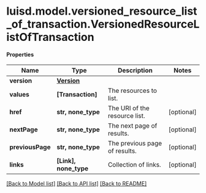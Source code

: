 # luisd.model.versioned_resource_list_of_transaction.VersionedResourceListOfTransaction

#### Properties
Name | Type | Description | Notes
------------ | ------------- | ------------- | -------------
**version** | [**Version**](Version.md) |  | 
**values** | **[Transaction]** | The resources to list. | 
**href** | **str, none_type** | The URI of the resource list. | [optional] 
**nextPage** | **str, none_type** | The next page of results. | [optional] 
**previousPage** | **str, none_type** | The previous page of results. | [optional] 
**links** | **[Link], none_type** | Collection of links. | [optional] 

[[Back to Model list]](../../README.md#documentation-for-models) [[Back to API list]](../../README.md#documentation-for-api-endpoints) [[Back to README]](../../README.md)

